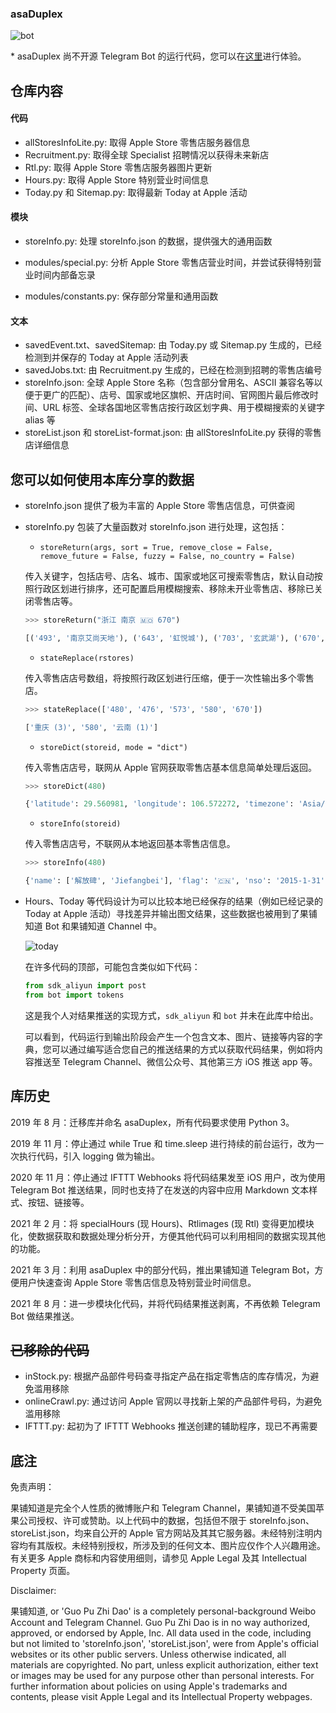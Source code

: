 ### asaDuplex

![bot](Retail/bot.jpg)

\* asaDuplex 尚不开源 Telegram Bot 的运行代码，您可以在[这里](https://t.me/guopuzdbot)进行体验。

## 仓库内容

#### 代码

* allStoresInfoLite.py: 取得 Apple Store 零售店服务器信息
* Recruitment.py: 取得全球 Specialist 招聘情况以获得未来新店
* Rtl.py: 取得 Apple Store 零售店服务器图片更新
* Hours.py: 取得 Apple Store 特别营业时间信息
* Today.py 和 Sitemap.py: 取得最新 Today at Apple 活动

#### 模块

* storeInfo.py: 处理 storeInfo.json 的数据，提供强大的通用函数

* modules/special.py: 分析 Apple Store 零售店营业时间，并尝试获得特别营业时间内部备忘录
* modules/constants.py: 保存部分常量和通用函数

#### 文本

* savedEvent.txt、savedSitemap: 由 Today.py 或 Sitemap.py 生成的，已经检测到并保存的 Today at Apple 活动列表
* savedJobs.txt: 由 Recruitment.py 生成的，已经在检测到招聘的零售店编号
* storeInfo.json: 全球 Apple Store 名称（包含部分曾用名、ASCII 兼容名等以便于更广的匹配）、店号、国家或地区旗帜、开店时间、官网图片最后修改时间、URL 标签、全球各国地区零售店按行政区划字典、用于模糊搜索的关键字 alias 等
* storeList.json 和 storeList-format.json: 由 allStoresInfoLite.py 获得的零售店详细信息

## 您可以如何使用本库分享的数据

* storeInfo.json 提供了极为丰富的 Apple Store 零售店信息，可供查阅

* storeInfo.py 包装了大量函数对 storeInfo.json 进行处理，这包括：

  * `storeReturn(args, sort = True, remove_close = False, remove_future = False, fuzzy = False, no_country = False)`

  传入关键字，包括店号、店名、城市、国家或地区可搜索零售店，默认自动按照行政区划进行排序，还可配置启用模糊搜索、移除未开业零售店、移除已关闭零售店等。

  ```python
  >>> storeReturn("浙江 南京 🇲🇴 670")
  
  [('493', '南京艾尚天地'), ('643', '虹悦城'), ('703', '玄武湖'), ('670', '昆明'), ('471', '西湖'), ('531', '天一广场'), ('532', '杭州万象城'), ('672', '澳門銀河'), ('697', '路氹金光大道')]
  ```

  * `stateReplace(rstores)`

  传入零售店店号数组，将按照行政区划进行压缩，便于一次性输出多个零售店。

  ```python
  >>> stateReplace(['480', '476', '573', '580', '670'])
  
  ['重庆 (3)', '580', '云南 (1)']
  ```

  * `storeDict(storeid, mode = "dict")`

  传入零售店店号，联网从 Apple 官网获取零售店基本信息简单处理后返回。

  ```python
  >>> storeDict(480)
  
  {'latitude': 29.560981, 'longitude': 106.572272, 'timezone': 'Asia/Shanghai', 'telephone': '400-617-1224', 'address': '重庆市渝中区邹容路 108 号', 'province': '重庆, 重庆, 400010', 'regular': [{'name': 'Monday', 'openTime': '10:00', 'closeTime': '22:00', 'closed': False}, {'name': 'Tuesday', 'openTime': '10:00', 'closeTime': '22:00', 'closed': False}, {'name': 'Wednesday', 'openTime': '10:00', 'closeTime': '22:00', 'closed': False}, {'name': 'Thursday', 'openTime': '10:00', 'closeTime': '22:00', 'closed': False}, {'name': 'Friday', 'openTime': '10:00', 'closeTime': '22:00', 'closed': False}, {'name': 'Saturday', 'openTime': '10:00', 'closeTime': '22:00', 'closed': False}, {'name': 'Sunday', 'openTime': '10:00', 'closeTime': '22:00', 'closed': False}], 'special': []}
  ```

  * `storeInfo(storeid)`

  传入零售店店号，不联网从本地返回基本零售店信息。

  ```python
  >>> storeInfo(480)
  
  {'name': ['解放碑', 'Jiefangbei'], 'flag': '🇨🇳', 'nso': '2015-1-31', 'last': '29 Aug 2021 06:57:49', 'website': 'jiefangbei'}
  ```

* Hours、Today 等代码设计为可以比较本地已经保存的结果（例如已经记录的 Today at Apple 活动）寻找差异并输出图文结果，这些数据也被用到了果铺知道 Bot 和果铺知道 Channel 中。

  ![today](Retail/today.jpg)

  在许多代码的顶部，可能包含类似如下代码：

  ```python
  from sdk_aliyun import post
  from bot import tokens
  ```

  这是我个人对结果推送的实现方式，`sdk_aliyun` 和 `bot` 并未在此库中给出。

  可以看到，代码运行到输出阶段会产生一个包含文本、图片、链接等内容的字典，您可以通过编写适合您自己的推送结果的方式以获取代码结果，例如将内容推送至 Telegram Channel、微信公众号、其他第三方 iOS 推送 app 等。

## 库历史

2019 年 8 月：迁移库并命名 asaDuplex，所有代码要求使用 Python 3。

2019 年 11 月：停止通过 while True 和 time.sleep 进行持续的前台运行，改为一次执行代码，引入 logging 做为输出。

2020 年 11 月：停止通过 IFTTT Webhooks 将代码结果发至 iOS 用户，改为使用 Telegram Bot 推送结果，同时也支持了在发送的内容中应用 Markdown 文本样式、按钮、链接等。

2021 年 2 月：将 specialHours (现 Hours)、Rtlimages (现 Rtl) 变得更加模块化，使数据获取和数据处理分析分开，方便其他代码可以利用相同的数据实现其他的功能。

2021 年 3 月：利用 asaDuplex 中的部分代码，推出果铺知道 Telegram Bot，方便用户快速查询 Apple Store 零售店信息及特别营业时间信息。

2021 年 8 月：进一步模块化代码，并将代码结果推送剥离，不再依赖 Telegram Bot 做结果推送。

## ~~已移除的代码~~

* inStock.py: 根据产品部件号码查寻指定产品在指定零售店的库存情况，为避免滥用移除
* onlineCrawl.py: 通过访问 Apple 官网以寻找新上架的产品部件号码，为避免滥用移除
* IFTTT.py: 起初为了 IFTTT Webhooks 推送创建的辅助程序，现已不再需要

## 底注

免责声明：

果铺知道是完全个人性质的微博账户和 Telegram Channel，果铺知道不受美国苹果公司授权、许可或赞助。以上代码中的数据，包括但不限于 storeInfo.json、storeList.json，均来自公开的 Apple 官方网站及其其它服务器。未经特别注明内容均有其版权。未经特别授权，所涉及到的任何文本、图片应仅作个人兴趣用途。有关更多 Apple 商标和内容使用细则，请参见 Apple Legal 及其 Intellectual Property 页面。

Disclaimer:

果铺知道, or 'Guo Pu Zhi Dao' is a completely personal-background Weibo Account and Telegram Channel. Guo Pu Zhi Dao is in no way authorized, approved, or endorsed by Apple, Inc. All data used in the code, including but not limited to 'storeInfo.json', 'storeList.json', were from Apple's official websites or its other public servers. Unless otherwise indicated, all materials are copyrighted. No part, unless explicit authorization, either text or images may be used for any purpose other than personal interests. For further information about policies on using Apple's trademarks and contents, please visit Apple Legal and its Intellectual Property webpages.